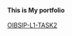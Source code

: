 <b>This is My portfolio</b>
</br></br>
[OIBSIP-L1-TASK2](https://Janki-Vallabham.github.io/OIBSIP-L1-TASK2/)
